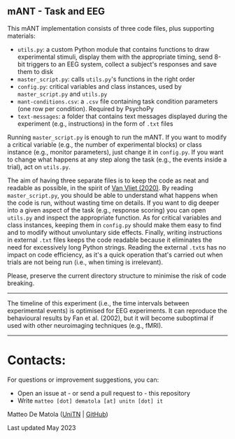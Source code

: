 ## mANT - Task and EEG ##

This mANT implementation consists of three code files, plus supporting materials:
- `utils.py`: a custom Python module that contains functions to draw experimental stimuli, display them with the appropriate timing, send 8-bit triggers to an EEG system, collect a subject's responses and save them to disk  
- `master_script.py`: calls `utils.py`'s functions in the right order
- `config.py`: critical variables and class instances, used by `master_script.py` and `utils.py`
- `mant-conditions.csv`: a `.csv` file containing task condition parameters (one row per condition). Required by PsychoPy 
- `text-messages`: a folder that contains text messages displayed during the experiment (e.g., instructions) in the form of `.txt` files

Running `master_script.py` is enough to run the mANT. If you want to modify a critical variable (e.g., the number of experimental blocks) or class instance (e.g., monitor parameters), just change it in `config.py`. If you want to change what happens at any step along the task (e.g., the events inside a trial), act on `utils.py`.

The aim of having three separate files is to keep the code as neat and readable as possible, in the spirit of [Van Vliet (2020)](https://journals.plos.org/ploscompbiol/article?id=10.1371/journal.pcbi.1007358). By reading `master_script.py`, you should be able to understand what happens when the code is run, without wasting time on details. If you want to dig deeper into a given aspect of the task (e.g., response scoring) you can open `utils.py` and inspect the appropriate function. As for critical variables and class instances, keeping them in `config.py` should make them easy to find and to modify without unvoluntary side effects. Finally, writing instructions in external `.txt` files keeps the code readable because it eliminates the need for excessively long Python strings. Reading the external `.txt`s has no impact on code efficiency, as it's a quick operation that's carried out when trials are not being run (i.e., when timing is irrelevant).  

Please, preserve the current directory structure to minimise the risk of code breaking. 

---

The timeline of this experiment (i.e., the time intervals between experimental events) is optimised for EEG experiments. It can reproduce the behavioural results by Fan et al. (2002), but it will become suboptimal if used with other neuroimaging techniques (e.g., fMRI). 

--- 

# **Contacts:**

For questions or improvement suggestions, you can:
- Open an issue at - or send a pull request to - this repository
- Write `matteo [dot] dematola [at] unitn [dot] it`

Matteo De Matola ([UniTN](https://webapps.unitn.it/du/en/Persona/PER0247884/Pubblicazioni) | [GitHub](https://github.com/matteo-d-m))

Last updated May 2023